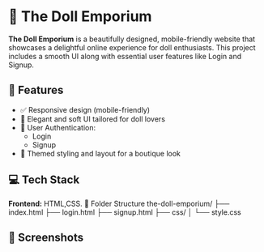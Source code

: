 # 🎀 The Doll Emporium
**The Doll Emporium** is a beautifully designed, mobile-friendly website that showcases a delightful online experience for doll enthusiasts. 
This project includes a smooth UI along with essential user features like Login and Signup.
## 📱 Features
- ✅ Responsive design (mobile-friendly)
- 🎨 Elegant and soft UI tailored for doll lovers
- 🔐 User Authentication:
  - Login
  - Signup
- 🧸 Themed styling and layout for a boutique look
## 💻 Tech Stack
 **Frontend:** HTML,CSS.
 📂 Folder Structure
the-doll-emporium/
├── index.html
├── login.html
├── signup.html
├── css/
│   └── style.css
## 📸 Screenshots

